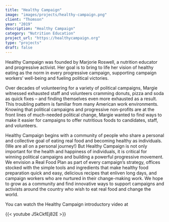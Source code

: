 ```yaml
---
title: "Healthy Campaign"
image: "images/projects/healthy-campaign.png"
client: "Thomson"
year: "2019"
description: "Healthy Campaign"
category: "Nutrition Education"
project_url: "https://healthycampaign.org"
type: "projects"
draft: false
---
```



Healthy Campaign was founded by Marjorie Roswell, a nutrition educator and progressive activist. Her goal is to bring to life her vision of healthy eating as the norm in every progressive campaign, supporting campaign workers’ well-being and fueling political victories.

Over decades of volunteering for a variety of political campaigns, Margie witnessed exhausted staff and volunteers cramming donuts, pizza and soda as quick fixes – and finding themselves even more exhausted as a result. This troubling pattern is familiar from many American work environments. Knowing that political campaigns and progressive non-profits are at the front lines of much-needed political change, Margie wanted to find ways to make it easier for campaigns to offer nutritious foods to candidates, staff, and volunteers.

Healthy Campaign begins with a community of people who share a personal and collective goal of eating real food and becoming healthy as individuals. (We are all on a personal journey!) But Healthy Campaign is not only important for the health and happiness of individuals, it is critical for winning political campaigns and building a powerful progressive movement. We envision a Real Food Plan as part of every campaign’s strategy, offices stocked with the simple tools and ingredients that make healthy food preparation quick and easy, delicious recipes that enliven long days, and campaign workers who are nurtured in their change-making work. We hope to grow as a community and find innovative ways to support campaigns and activists around the country who wish to eat real food and change the world.

You can watch the Healthy Campaign introductory video at

{{< youtube J5kCkfEj82E >}}
